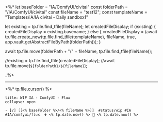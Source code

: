 <%*
let baseFolder = "IA/ComfyUI/civitai"
const folderPath = "/IA/ComfyUI/civitai"
const fileName = "test12";
const templateName = "Templates/IA/IA civitai - Daily sandbox1"

let existing = tp.file.find_tfile(fileName);
let createdFileDisplay;
if (existing) {
  createdFileDisplay = existing.basename;
} else {
  createdFileDisplay = (await tp.file.create_new(tp.file.find_tfile(templateName), fileName, true, app.vault.getAbstractFileByPath(folderPath)));
}

await tp.file.move(folderPath + "/" + fileName, tp.file.find_tfile(fileName));

//existing = tp.file.find_tfile(createdFileDisplay);
//await tp.file.move(`${folderPath}/${fileName}`);

_%>

---

<%* tp.file.cursor() %> 
`````ad-example
title: WIP IA - ComfyUI - Flux
collapse: open

- [/] [[<% baseFolder %>/<% fileName %>]]  #status/wip #IA #IA/comfyui/flux  ➕ <% tp.date.now() %> 🛫 <% tp.date.now() %>
````` 


